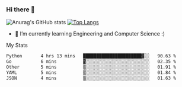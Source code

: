 ### Hi there 👋

![Anurag's GitHub stats](https://github-readme-stats.vercel.app/api?username=MatteoIorio11&show_icons=true&theme=dark) 
[![Top Langs](https://github-readme-stats.vercel.app/api/top-langs/?username=MatteoIorio11&theme=dark)](https://github.com/MatteoIorio11/github-readme-stats)

- 🌱 I’m currently learning Engineering and Computer Science :)

<!--
**MatteoIorio11/MatteoIorio11** is a ✨ _special_ ✨ repository because its `README.md` (this file) appears on your GitHub profile.

Here are some ideas to get you started:

- 🔭 I’m currently working on ...
- 🌱 I’m currently learning ...
- 👯 I’m looking to collaborate on ...
- 🤔 I’m looking for help with ...
- 💬 Ask me about ...
- 📫 How to reach me: ...
- 😄 Pronouns: ...
- ⚡ Fun fact: ...
-->
My Stats
<!--START_SECTION:waka-->

```txt
Python       4 hrs 13 mins   ██████████████████████▓░░   90.63 %
Go           6 mins          ▓░░░░░░░░░░░░░░░░░░░░░░░░   02.35 %
Other        5 mins          ▒░░░░░░░░░░░░░░░░░░░░░░░░   01.91 %
YAML         5 mins          ▒░░░░░░░░░░░░░░░░░░░░░░░░   01.84 %
JSON         4 mins          ▒░░░░░░░░░░░░░░░░░░░░░░░░   01.63 %
```

<!--END_SECTION:waka-->
